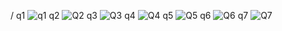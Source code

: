 /
q1
![q1](https://github.com/murtaza-1/PF-FALL-23/assets/142867464/0f5909af-197a-4f8a-a449-1599104cfb6f)
q2
![Q2](https://github.com/murtaza-1/PF-FALL-23/assets/142867464/eaf918ce-d8cb-46f4-a196-9b4219d1ba41)
q3
![Q3](https://github.com/murtaza-1/PF-FALL-23/assets/142867464/53819393-f27d-4012-9da6-71325256198e)
q4
![Q4](https://github.com/murtaza-1/PF-FALL-23/assets/142867464/a3d962fe-7741-4808-aa88-34b7b380593f)
q5
![Q5](https://github.com/murtaza-1/PF-FALL-23/assets/142867464/34ad22f1-faf9-4df7-ad87-d93a9c1b833d)
q6
![Q6](https://github.com/murtaza-1/PF-FALL-23/assets/142867464/10a693c8-fdcc-40fe-9453-4bb667e0fb9f)
q7
![Q7](https://github.com/murtaza-1/PF-FALL-23/assets/142867464/835cc89d-effd-42d3-a517-18b94f8c3901)

